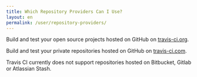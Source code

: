 ```yaml
---
title: Which Repository Providers Can I Use?
layout: en
permalink: /user/repository-providers/
---
```


Build and test your open source projects hosted on GitHub on [travis-ci.org](https://travis-ci.org/).

Build and test your private repositories hosted on GitHub on [travis-ci.com](https://travis-ci.com/).

Travis CI currently does not support repositories hosted on Bitbucket, Gitlab or Atlassian Stash.
